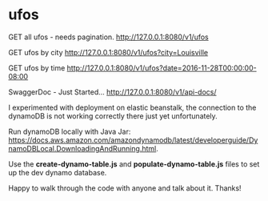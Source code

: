 # ufos

GET all ufos - needs pagination.
http://127.0.0.1:8080/v1/ufos

GET ufos by city
http://127.0.0.1:8080/v1/ufos?city=Louisville

GET ufos by time
http://127.0.0.1:8080/v1/ufos?date=2016-11-28T00:00:00-08:00

SwaggerDoc - Just Started...
http://127.0.0.1:8080/v1/api-docs/

I experimented with deployment on elastic beanstalk, the connection to the dynamoDB is not working correctly there just yet unfortunately.

Run dynamoDB locally with Java Jar:   https://docs.aws.amazon.com/amazondynamodb/latest/developerguide/DynamoDBLocal.DownloadingAndRunning.html. 
  
Use the **create-dynamo-table.js** and **populate-dynamo-table.js** files to set up the dev dynamo database.  
  
Happy to walk through the code with anyone and talk about it. Thanks!  
